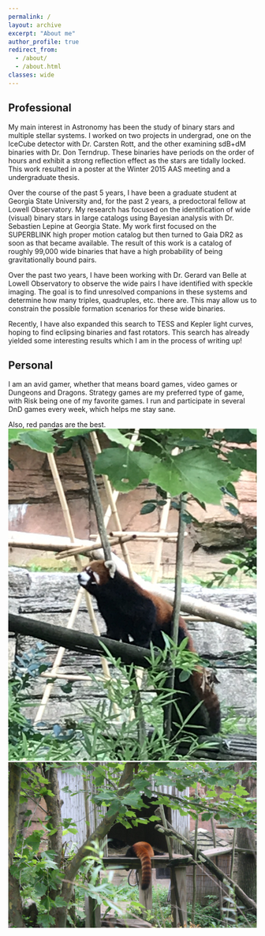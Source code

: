 ```yaml
---
permalink: /
layout: archive
excerpt: "About me"
author_profile: true
redirect_from: 
  - /about/
  - /about.html
classes: wide
---
```

## Professional

My main interest in Astronomy has been the study of binary stars and multiple stellar systems.  I worked on two projects in undergrad, one on the IceCube detector with Dr. Carsten Rott, and the other examining sdB+dM binaries with Dr. Don Terndrup.  These binaries have periods on the order of hours and exhibit a strong reflection effect as the stars are tidally locked.  This work resulted in a poster at the Winter 2015 AAS meeting and a undergraduate thesis.

Over the course of the past 5 years, I have been a graduate student at Georgia State University and, for the past 2 years, a predoctoral fellow at Lowell Observatory.  My research has focused on the identification of wide (visual) binary stars in large catalogs using Bayesian analysis with Dr. Sebastien Lepine at Georgia State.  My work first focused on the SUPERBLINK high proper motion catalog but then turned to Gaia DR2 as soon as that became available.  The result of this work is a catalog of roughly 99,000 wide binaries that have a high probability of being gravitationally bound pairs.  

Over the past two years, I have been working with Dr. Gerard van Belle at Lowell Observatory to observe the wide pairs I have identified with speckle imaging.  The goal is to find unresolved companions in these systems and determine how many triples, quadruples, etc. there are.  This may allow us to constrain the possible formation scenarios for these wide binaries.

Recently, I have also expanded this search to TESS and Kepler light curves, hoping to find eclipsing binaries and fast rotators.  This search has already yielded some interesting results which I am in the process of writing up!


## Personal
I am an avid gamer, whether that means board games, video games or Dungeons and Dragons.  Strategy games are my preferred type of game, with Risk being one of my favorite games.  I run and participate in several DnD games every week, which helps me stay sane.  

Also, red pandas are the best.
<img src="../images/red_panda_cbus_zoo_2.jpg" alt="Red panda at Columbus zoo" class="center">
<img src="../images/rp1.jpg" alt="Red panda at Columbus zoo" class="center">
